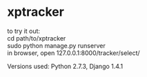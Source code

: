 xptracker
=========
  to try it out: <br>
cd path/to/xptracker <br>
sudo python manage.py runserver <br>
in browser, open 127.0.0.1:8000/tracker/select/ <br>

Versions used:
Python 2.7.3, Django 1.4.1
